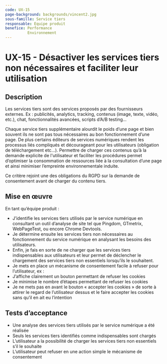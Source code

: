 ```yaml
---
code: UX-15
page-background: backgrounds/vincent2.jpg
sous-famille: Service tiers
responsable: Equipe produit
benefice: Performance
          Environnement
---
```

# UX-15 - Désactiver les services tiers non nécessaires et faciliter leur utilisation

## Description

Les services tiers sont des services proposés par des fournisseurs externes. Ex : publicités, analytics, tracking, contenus (image, texte, vidéo, etc.), chat, fonctionnalités avancées, scripts d’A/B testing…

Chaque service tiers supplémentaire alourdit le poids d’une page et bien souvent ils ne sont pas tous nécessaires au bon fonctionnement d’une page. De plus certains éditeurs de services numériques rendent les processus liés compliqués et décourageant pour les utilisateurs (obligation de téléchargement etc…). Permettre de charger ces contenus qu’à la demande explicite de l'utilisateur et faciliter les procédures permet d’optimiser la consommation de ressources liée à la consultation d’une page et ainsi minimiser l’empreinte environnementale induite.

Ce critère rejoint une des obligations du RGPD sur la demande de consentement avant de charger du contenu tiers.

## Mise en œuvre

En tant qu’équipe produit :

* J’identifie les services tiers utilisés par le service numérique en consultant un outil d’analyse de site tel que Pingdom, GTmetrix, WebPageTest, ou encore Chrome Devtools.
* Je détermine ensuite les services tiers non nécessaires au fonctionnement du service numérique en analysant les besoins des utilisateurs.
* Enfin, je fais en sorte de ne charger que les services tiers indispensables aux utilisateurs et leur permet de déclencher le chargement des services tiers non essentiels lorsqu’ils le souhaitent.
* Je mets en place un mécanisme de consentement facile à refuser pour l’utilisateur, ex :
* J’affiche clairement un bouton permettant de refuser les cookies
* Je minimise le nombre d’étapes permettant de refuser les cookies
* Je ne mets pas en avant le bouton « accepter les cookies » de sorte à attirer le regard de l’utilisateur dessus et le faire accepter les cookies sans qu’il en ait eu l’intention

## Tests d’acceptance

* Une analyse des services tiers utilisés par le service numérique a été réalisée
* Seuls les services tiers identifiés comme indispensables sont chargés
* L’utilisateur a la possibilité de charger les services tiers non essentiels s’il le souhaite
* L’utilisateur peut refuser en une action simple le mécanisme de consentement
